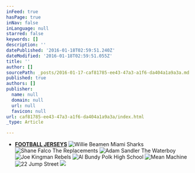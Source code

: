 ```yaml
---
inFeed: true
hasPage: true
inNav: false
inLanguage: null
starred: false
keywords: []
description: ''
datePublished: '2016-01-18T02:59:51.240Z'
dateModified: '2016-01-18T02:59:51.055Z'
title: ''
author: []
sourcePath: _posts/2016-01-17-caf81785-ee43-47a3-a1f6-da404a1a9a3a.md
published: true
authors: []
publisher:
  name: null
  domain: null
  url: null
  favicon: null
url: caf81785-ee43-47a3-a1f6-da404a1a9a3a/index.html
_type: Article

---
```

* [**FOOTBALL JERSEYS**][0]
![Willie Beamen Miami Sharks](https://s3-us-west-2.amazonaws.com/the-grid-img/p/d0502234886db0602791dce853e1dfe73a80681e.jpg)
![Shane Falco The Replacements](https://s3-us-west-2.amazonaws.com/the-grid-img/p/853d32efd2bfcb977fd244c003e19934f5c3d40a.png)
![Adam Sandler The Waterboy](https://s3-us-west-2.amazonaws.com/the-grid-img/p/48a53d47459dd757f41646e01c9ce91a11baeb96.jpg)
![Joe Kingman Rebels](https://s3-us-west-2.amazonaws.com/the-grid-img/p/7ce2270b0a82fb01b4224a77cf4a2a0dea0c6430.png)
![Al Bundy Polk High School](https://s3-us-west-2.amazonaws.com/the-grid-img/p/50d187a9e7c284cfeb26f63d55e7a2b1c86a59b0.jpg)
![Mean Machine](https://the-grid-user-content.s3-us-west-2.amazonaws.com/9902b106-c836-444a-aec2-a1495e0fcd5f.jpg)
![22 Jump Street](https://the-grid-user-content.s3-us-west-2.amazonaws.com/7320f523-ea93-44cf-98d7-1451e3034879.jpg)
![](https://the-grid-user-content.s3-us-west-2.amazonaws.com/719115ae-49c3-448c-b4b9-e044ef488ba1.jpg)

[0]: http://boriz-customs.mybigcommerce.com/sports-jerseys/football/